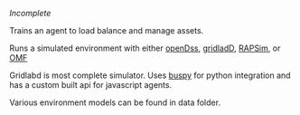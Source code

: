 *Incomplete*

Trains an agent to load balance and manage assets.

Runs a simulated environment with either [openDss](http://smartgrid.epri.com/SimulationTool.aspx), [gridladD](https://sourceforge.net/projects/gridlab-d/), [RAPSim](https://sourceforge.net/projects/rapsim/), or [OMF](https://github.com/dpinney/omf)

Gridlabd is most complete simulator. Uses [buspy](https://github.com/NREL/buspy) for python integration and has a custom built api for javascript agents. 

Various environment models can be found in data folder.
